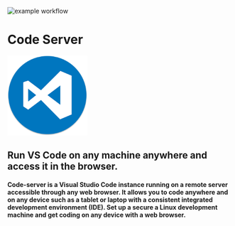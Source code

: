 ![example workflow](https://github.com/bin2bin-applications/code-server/actions/workflows/docker-image.yml/badge.svg)

<h1 name="application_name">Code Server</h1>
<img src="logo.webp" width="180" height="180"></img>
<h2 name="title">Run VS Code on any machine anywhere and access it in the browser.</h2>
<h4 name="description">Code-server is a Visual Studio Code instance running on a remote server accessible through any web browser. It allows you to code anywhere and on any device such as a tablet or laptop with a consistent integrated development environment (IDE). Set up a secure a Linux development machine and get coding on any device with a web browser.</h4>
